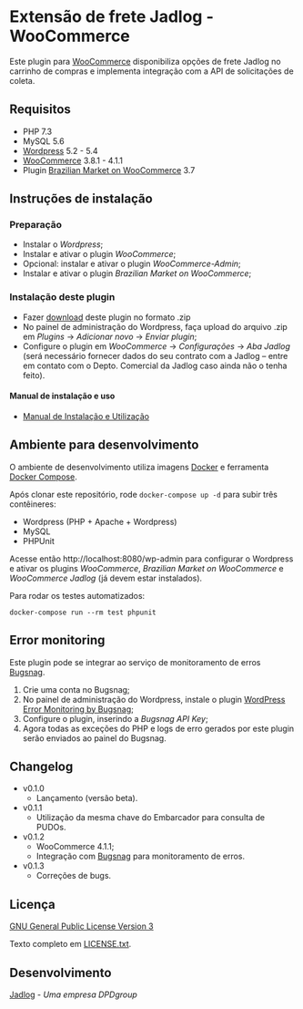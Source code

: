 # Extensão de frete Jadlog - WooCommerce

Este plugin para [WooCommerce](https://woocommerce.com) disponibiliza opções de frete Jadlog no carrinho de compras e implementa integração com a API de solicitações de coleta.


## Requisitos

* PHP 7.3
* MySQL 5.6
* [Wordpress](https://wordpress.org) 5.2 - 5.4
* [WooCommerce](https://woocommerce.com) 3.8.1 - 4.1.1
* Plugin [Brazilian Market on WooCommerce](https://wordpress.org/plugins/woocommerce-extra-checkout-fields-for-brazil/) 3.7


## Instruções de instalação

### Preparação
* Instalar o *Wordpress*;
* Instalar e ativar o plugin *WooCommerce*;
* Opcional: instalar e ativar o plugin *WooCommerce-Admin*;
* Instalar e ativar o plugin *Brazilian Market on WooCommerce*;

### Instalação deste plugin
* Fazer [download](downloads/) deste plugin no formato .zip 
* No painel de administração do Wordpress, faça upload do arquivo .zip em *Plugins* -> *Adicionar novo* -> *Enviar plugin*;
* Configure o plugin em *WooCommerce* -> *Configurações* -> *Aba Jadlog* (será necessário fornecer dados do seu contrato com a Jadlog &ndash; entre em contato com o Depto. Comercial da Jadlog caso ainda não o tenha feito).


#### Manual de instalação e uso
* [Manual de Instalação e Utilização](doc/MANUAL.md)


## Ambiente para desenvolvimento

O ambiente de desenvolvimento utiliza imagens [Docker](https://www.docker.com) e ferramenta [Docker Compose](https://docs.docker.com/compose/).

Após clonar este repositório, rode `docker-compose up -d` para subir três contêineres:

- Wordpress (PHP + Apache + Wordpress)
- MySQL
- PHPUnit

Acesse então http://localhost:8080/wp-admin para configurar o Wordpress e ativar os plugins *WooCommerce*, *Brazilian Market on WooCommerce* e *WooCommerce Jadlog* (já devem estar instalados).

Para rodar os testes automatizados:

`docker-compose run --rm test phpunit`

## Error monitoring

Este plugin pode se integrar ao serviço de monitoramento de erros [Bugsnag](https://www.bugsnag.com).

1. Crie uma conta no Bugsnag;
1. No painel de administração do Wordpress, instale o plugin [WordPress Error Monitoring by Bugsnag](https://br.wordpress.org/plugins/bugsnag/);
1. Configure o plugin, inserindo a *Bugsnag API Key*;
1. Agora todas as exceções do PHP e logs de erro gerados por este plugin serão enviados ao painel do Bugsnag.

## Changelog

- v0.1.0
  - Lançamento (versão beta).
- v0.1.1
  - Utilização da mesma chave do Embarcador para consulta de PUDOs.
- v0.1.2
  - WooCommerce 4.1.1;
  - Integração com [Bugsnag](https://www.bugsnag.com) para monitoramento de erros.
- v0.1.3
  - Correções de bugs.

## Licença

[GNU General Public License Version 3](https://www.gnu.org/licenses/gpl-3.0.html)

Texto completo em [LICENSE.txt](woocommerce-jadlog/LICENSE.txt).

## Desenvolvimento

[Jadlog](http://www.jadlog.com.br) - *Uma empresa DPDgroup*

